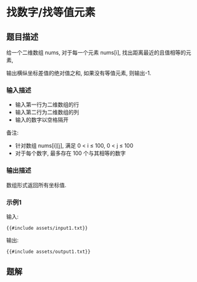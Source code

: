 # 找数字/找等值元素

## 题目描述

给一个二维数组 nums, 对于每一个元素 nums[i], 找出距离最近的且值相等的元素,

输出横纵坐标差值的绝对值之和, 如果没有等值元素, 则输出-1.

### 输入描述

- 输入第一行为二维数组的行
- 输入第二行为二维数组的列
- 输入的数字以空格隔开

备注:

- 针对数组 nums[i][j], 满足 0 < i ≤ 100, 0 < j ≤ 100
- 对于每个数字, 最多存在 100 个与其相等的数字

### 输出描述

数组形式返回所有坐标值.

### 示例1

输入:

```text
{{#include assets/input1.txt}}
```

输出:

```text
{{#include assets/output1.txt}}
```

## 题解
